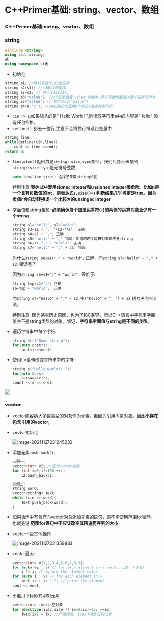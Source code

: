 # C++Primer基础: string、vector、数组

### C++Primer基础:string、vector、数组

### string

```cpp
#include <string>
using std::string;
或
using namespace std;
```

* 初始化

```cpp
string s1; //默认初始化,s1是空串
string s2(s1); //s2是s1的副本
string s2=s1; // 等价于s2(s1);
string s3("value"); //s3是字面值"value"的副本,除了字面值最后的那个空字符串外
string s3="value"; // 等价于s3("value")
string s4(n,'c'); //s4初始化为连续n个字符c组成的字符串
```

* `cin >> s`,如果输入的是" Hello World! ",则读取字符串s中的内容是"Hello" 没有任何空格。
* `getline()` 都去一整行,注意不会将换行符读到变量中

```cpp
string line;
while(getline(cin,line))
    cout << line <<endl;
return 0;
```

*   `line.size()`返回的是`string::size_type`类型，我们只能大致猜到`string::size_type`是无符号整数

    ```cpp
    auto len=line.size() 这样子获取string长度
    ```

    特别注意:**表达式中混用signed integer和unsigned integer很危险。比如n是一个具有负数值的int，则表达式`s,size()<n` 判断结果几乎肯定是true。因为负值n会自动转换成一个比较大的unsinged integer**


*   字面值和string相加: **必须确保每个加法运算符(`+`)的两侧的运算对象至少有一个string**

    ```cpp
    string s1="hello", s2="wolrd";
    string s3=s1 + “， ”+s2+‘\n’; 正确
    string s4=s1 + ","; 正确
    string s5="hello" + "," 错误：加法的两个运算对象都不是string
    string s6=s1+"," + "world"; 正确
    string s7="hello" + "," + s2; 错误
    ```

    为什么`string s6=s1+"," + "world";` 正确，而`string s7="hello" + "," + s2;`错误呢？

    因为`string s6=s1+"," + "world";` 等价于:

    ```cpp
    string tmp=s1+","; 正确
    s6=tmp + "world";  正确
    ```

    而`string s7="hello" + "," + s2;`中`("hello" + ", ") + s2` 括号中内容非法。

    特别注意: 因为某些历史原因，也为了和C兼容，所以C++语言中字符串字面值并不是string类型的对象。切记，**字符串字面值与string是不同的类型。**
*   遍历字符串中每个字符:

    ```cpp
    string str("Some string");
    for(auto c:str):
        cout<<c<<endl;
    ```
*   使用for语句改变字符串中的字符:

    ```cpp
    string s("Hello world!!!");
    for(auto &c:s)
        c=touuper(c);
    count << s << endl;
    ```

![](https://my-typora-pictures-1252258460.cos.ap-guangzhou.myqcloud.com/img/image-20211127230618752.png)

### vector

* vector能容纳大多数类型的对象作为元素，但因为引用不是对象。因此**不存在包含 引用的vector**;
*   vector初始化

    ![image-20211127231245230](https://my-typora-pictures-1252258460.cos.ap-guangzhou.myqcloud.com/img/image-20211127231245230.png)
*   添加元素`push_back()`:

    ```cpp
    示例一:
    vector<int> v2; //空的vector对象
    for (int i=0;i!=100;++i)
        v2.push_back(i);
    
    示例二:
    string word;
    vector<string> text;
    while (cin >> word){
        text.push_back(word);
    }
    ```
* 如果循环中有含有向vector对象添加元素的语句，则不能使用范围for循环。也就是说 **范围for语句中不应该改变其所遍历序列的大小**
*   vector一些其他操作

    ![image-20211127231359883](https://my-typora-pictures-1252258460.cos.ap-guangzhou.myqcloud.com/img/image-20211127231359883.png)
*   vector遍历:

    ```cpp
    vector<int> v{1,2,3,4,5,6,7,8,9};
    for (auto &i : v) // for each element in v (note: i是一个引用)
        i *= i; // square the element value
    for (auto i : v) // for each element in v
        cout << i << " "; // print the element
    cout << endl;
    ```
*   不能用下标形式添加元素

    ```cpp
    vector<int> ivec; 空对象
    for (decltype(ivec.size()) ix=0;ix!=10; ++ix)
        ivec[ix] = ix; //严重错误: ivec不包含任何元素
    ```
